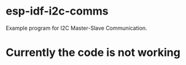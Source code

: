 # esp-idf-i2c-comms
Example program for I2C Master-Slave Communication.

# Currently the code is not working
